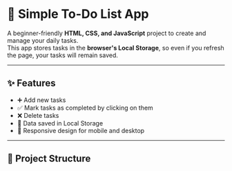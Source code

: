 # 📝 Simple To-Do List App

A beginner-friendly **HTML, CSS, and JavaScript** project to create and manage your daily tasks.  
This app stores tasks in the **browser's Local Storage**, so even if you refresh the page, your tasks will remain saved.

---

## ✨ Features
- ➕ Add new tasks
- ✅ Mark tasks as completed by clicking on them
- ❌ Delete tasks
- 💾 Data saved in Local Storage
- 📱 Responsive design for mobile and desktop

---

## 📂 Project Structure
